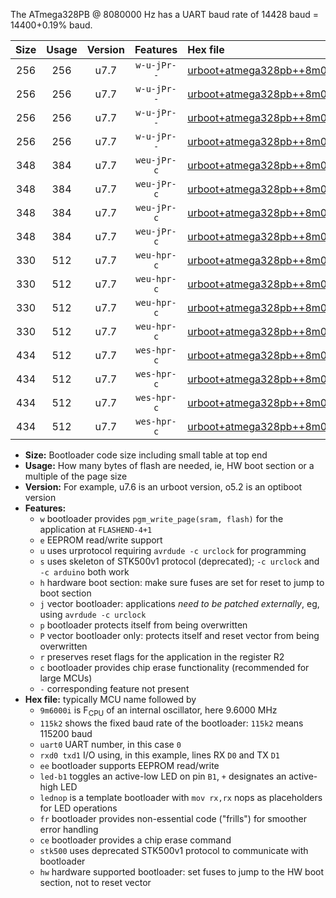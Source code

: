 The ATmega328PB @ 8080000 Hz has a UART baud rate of 14428 baud = 14400+0.19% baud.

|Size|Usage|Version|Features|Hex file|
|:-:|:-:|:-:|:-:|:--|
|256|256|u7.7|`w-u-jPr--`|[urboot+atmega328pb++8m0800i+++14k4_uart0_rxd0_txd1_led+b5_fr.hex](https://raw.githubusercontent.com/stefanrueger/urboot.hex/main/mcus/atmega328pb/internal_oscillator/fint++8m0800_Hz/br+++14k4_bps/urboot+atmega328pb++8m0800i+++14k4_uart0_rxd0_txd1_led+b5_fr.hex)|
|256|256|u7.7|`w-u-jPr--`|[urboot+atmega328pb++8m0800i+++14k4_uart0_rxd0_txd1_lednop_fr.hex](https://raw.githubusercontent.com/stefanrueger/urboot.hex/main/mcus/atmega328pb/internal_oscillator/fint++8m0800_Hz/br+++14k4_bps/urboot+atmega328pb++8m0800i+++14k4_uart0_rxd0_txd1_lednop_fr.hex)|
|256|256|u7.7|`w-u-jPr--`|[urboot+atmega328pb++8m0800i+++14k4_uart1_rxb4_txb3_led+b5_fr.hex](https://raw.githubusercontent.com/stefanrueger/urboot.hex/main/mcus/atmega328pb/internal_oscillator/fint++8m0800_Hz/br+++14k4_bps/urboot+atmega328pb++8m0800i+++14k4_uart1_rxb4_txb3_led+b5_fr.hex)|
|256|256|u7.7|`w-u-jPr--`|[urboot+atmega328pb++8m0800i+++14k4_uart1_rxb4_txb3_lednop_fr.hex](https://raw.githubusercontent.com/stefanrueger/urboot.hex/main/mcus/atmega328pb/internal_oscillator/fint++8m0800_Hz/br+++14k4_bps/urboot+atmega328pb++8m0800i+++14k4_uart1_rxb4_txb3_lednop_fr.hex)|
|348|384|u7.7|`weu-jPr-c`|[urboot+atmega328pb++8m0800i+++14k4_uart0_rxd0_txd1_ee_led+b5_fr_ce.hex](https://raw.githubusercontent.com/stefanrueger/urboot.hex/main/mcus/atmega328pb/internal_oscillator/fint++8m0800_Hz/br+++14k4_bps/urboot+atmega328pb++8m0800i+++14k4_uart0_rxd0_txd1_ee_led+b5_fr_ce.hex)|
|348|384|u7.7|`weu-jPr-c`|[urboot+atmega328pb++8m0800i+++14k4_uart0_rxd0_txd1_ee_lednop_fr_ce.hex](https://raw.githubusercontent.com/stefanrueger/urboot.hex/main/mcus/atmega328pb/internal_oscillator/fint++8m0800_Hz/br+++14k4_bps/urboot+atmega328pb++8m0800i+++14k4_uart0_rxd0_txd1_ee_lednop_fr_ce.hex)|
|348|384|u7.7|`weu-jPr-c`|[urboot+atmega328pb++8m0800i+++14k4_uart1_rxb4_txb3_ee_led+b5_fr_ce.hex](https://raw.githubusercontent.com/stefanrueger/urboot.hex/main/mcus/atmega328pb/internal_oscillator/fint++8m0800_Hz/br+++14k4_bps/urboot+atmega328pb++8m0800i+++14k4_uart1_rxb4_txb3_ee_led+b5_fr_ce.hex)|
|348|384|u7.7|`weu-jPr-c`|[urboot+atmega328pb++8m0800i+++14k4_uart1_rxb4_txb3_ee_lednop_fr_ce.hex](https://raw.githubusercontent.com/stefanrueger/urboot.hex/main/mcus/atmega328pb/internal_oscillator/fint++8m0800_Hz/br+++14k4_bps/urboot+atmega328pb++8m0800i+++14k4_uart1_rxb4_txb3_ee_lednop_fr_ce.hex)|
|330|512|u7.7|`weu-hpr-c`|[urboot+atmega328pb++8m0800i+++14k4_uart0_rxd0_txd1_ee_led+b5_fr_ce_hw.hex](https://raw.githubusercontent.com/stefanrueger/urboot.hex/main/mcus/atmega328pb/internal_oscillator/fint++8m0800_Hz/br+++14k4_bps/urboot+atmega328pb++8m0800i+++14k4_uart0_rxd0_txd1_ee_led+b5_fr_ce_hw.hex)|
|330|512|u7.7|`weu-hpr-c`|[urboot+atmega328pb++8m0800i+++14k4_uart0_rxd0_txd1_ee_lednop_fr_ce_hw.hex](https://raw.githubusercontent.com/stefanrueger/urboot.hex/main/mcus/atmega328pb/internal_oscillator/fint++8m0800_Hz/br+++14k4_bps/urboot+atmega328pb++8m0800i+++14k4_uart0_rxd0_txd1_ee_lednop_fr_ce_hw.hex)|
|330|512|u7.7|`weu-hpr-c`|[urboot+atmega328pb++8m0800i+++14k4_uart1_rxb4_txb3_ee_led+b5_fr_ce_hw.hex](https://raw.githubusercontent.com/stefanrueger/urboot.hex/main/mcus/atmega328pb/internal_oscillator/fint++8m0800_Hz/br+++14k4_bps/urboot+atmega328pb++8m0800i+++14k4_uart1_rxb4_txb3_ee_led+b5_fr_ce_hw.hex)|
|330|512|u7.7|`weu-hpr-c`|[urboot+atmega328pb++8m0800i+++14k4_uart1_rxb4_txb3_ee_lednop_fr_ce_hw.hex](https://raw.githubusercontent.com/stefanrueger/urboot.hex/main/mcus/atmega328pb/internal_oscillator/fint++8m0800_Hz/br+++14k4_bps/urboot+atmega328pb++8m0800i+++14k4_uart1_rxb4_txb3_ee_lednop_fr_ce_hw.hex)|
|434|512|u7.7|`wes-hpr-c`|[urboot+atmega328pb++8m0800i+++14k4_uart0_rxd0_txd1_ee_led+b5_fr_ce_stk500_hw.hex](https://raw.githubusercontent.com/stefanrueger/urboot.hex/main/mcus/atmega328pb/internal_oscillator/fint++8m0800_Hz/br+++14k4_bps/urboot+atmega328pb++8m0800i+++14k4_uart0_rxd0_txd1_ee_led+b5_fr_ce_stk500_hw.hex)|
|434|512|u7.7|`wes-hpr-c`|[urboot+atmega328pb++8m0800i+++14k4_uart0_rxd0_txd1_ee_lednop_fr_ce_stk500_hw.hex](https://raw.githubusercontent.com/stefanrueger/urboot.hex/main/mcus/atmega328pb/internal_oscillator/fint++8m0800_Hz/br+++14k4_bps/urboot+atmega328pb++8m0800i+++14k4_uart0_rxd0_txd1_ee_lednop_fr_ce_stk500_hw.hex)|
|434|512|u7.7|`wes-hpr-c`|[urboot+atmega328pb++8m0800i+++14k4_uart1_rxb4_txb3_ee_led+b5_fr_ce_stk500_hw.hex](https://raw.githubusercontent.com/stefanrueger/urboot.hex/main/mcus/atmega328pb/internal_oscillator/fint++8m0800_Hz/br+++14k4_bps/urboot+atmega328pb++8m0800i+++14k4_uart1_rxb4_txb3_ee_led+b5_fr_ce_stk500_hw.hex)|
|434|512|u7.7|`wes-hpr-c`|[urboot+atmega328pb++8m0800i+++14k4_uart1_rxb4_txb3_ee_lednop_fr_ce_stk500_hw.hex](https://raw.githubusercontent.com/stefanrueger/urboot.hex/main/mcus/atmega328pb/internal_oscillator/fint++8m0800_Hz/br+++14k4_bps/urboot+atmega328pb++8m0800i+++14k4_uart1_rxb4_txb3_ee_lednop_fr_ce_stk500_hw.hex)|

- **Size:** Bootloader code size including small table at top end
- **Usage:** How many bytes of flash are needed, ie, HW boot section or a multiple of the page size
- **Version:** For example, u7.6 is an urboot version, o5.2 is an optiboot version
- **Features:**
  + `w` bootloader provides `pgm_write_page(sram, flash)` for the application at `FLASHEND-4+1`
  + `e` EEPROM read/write support
  + `u` uses urprotocol requiring `avrdude -c urclock` for programming
  + `s` uses skeleton of STK500v1 protocol (deprecated); `-c urclock` and `-c arduino` both work
  + `h` hardware boot section: make sure fuses are set for reset to jump to boot section
  + `j` vector bootloader: applications *need to be patched externally*, eg, using `avrdude -c urclock`
  + `p` bootloader protects itself from being overwritten
  + `P` vector bootloader only: protects itself and reset vector from being overwritten
  + `r` preserves reset flags for the application in the register R2
  + `c` bootloader provides chip erase functionality (recommended for large MCUs)
  + `-` corresponding feature not present
- **Hex file:** typically MCU name followed by
  + `9m6000i` is F<sub>CPU</sub> of an internal oscillator, here 9.6000 MHz
  + `115k2` shows the fixed baud rate of the bootloader: `115k2` means 115200 baud
  + `uart0` UART number, in this case `0`
  + `rxd0 txd1` I/O using, in this example, lines RX `D0` and TX `D1`
  + `ee` bootloader supports EEPROM read/write
  + `led-b1` toggles an active-low LED on pin `B1`, `+` designates an active-high LED
  + `lednop` is a template bootloader with `mov rx,rx` nops as placeholders for LED operations
  + `fr` bootloader provides non-essential code ("frills") for smoother error handling
  + `ce` bootloader provides a chip erase command
  + `stk500` uses deprecated STK500v1 protocol to communicate with bootloader
  + `hw` hardware supported bootloader: set fuses to jump to the HW boot section, not to reset vector
